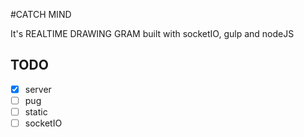 #CATCH MIND

It's REALTIME DRAWING GRAM built with socketIO, gulp and nodeJS

## TODO
-  [x] server
-  [ ] pug
-  [ ] static
-  [ ] socketIO
